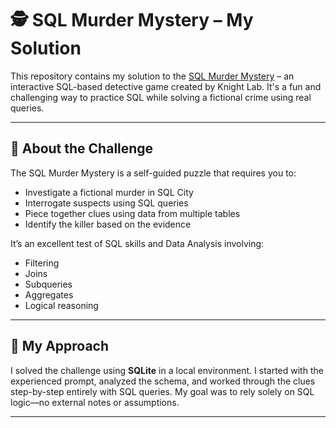 # 🕵️ SQL Murder Mystery – My Solution

This repository contains my solution to the [SQL Murder Mystery](https://mystery.knightlab.com/) – an interactive SQL-based detective game created by Knight Lab. It's a fun and challenging way to practice SQL while solving a fictional crime using real queries.

---

## 🧠 About the Challenge

The SQL Murder Mystery is a self-guided puzzle that requires you to:

- Investigate a fictional murder in SQL City
- Interrogate suspects using SQL queries
- Piece together clues using data from multiple tables
- Identify the killer based on the evidence

It’s an excellent test of SQL skills and Data Analysis involving:
- Filtering
- Joins
- Subqueries
- Aggregates
- Logical reasoning

---

## 🚀 My Approach

I solved the challenge using **SQLite** in a local environment. I started with the experienced prompt, analyzed the schema, and worked through the clues step-by-step entirely with SQL queries. My goal was to rely solely on SQL logic—no external notes or assumptions.

---
